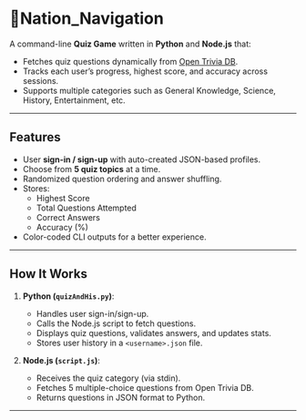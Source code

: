 # 🎯Nation_Navigation

A command-line **Quiz Game** written in **Python** and **Node.js** that:
- Fetches quiz questions dynamically from [Open Trivia DB](https://opentdb.com).
- Tracks each user’s progress, highest score, and accuracy across sessions.
- Supports multiple categories such as General Knowledge, Science, History, Entertainment, etc.

---

##  Features
- User **sign-in / sign-up** with auto-created JSON-based profiles.
- Choose from **5 quiz topics** at a time.
- Randomized question ordering and answer shuffling.
- Stores:
  - Highest Score
  - Total Questions Attempted
  - Correct Answers
  - Accuracy (%)
- Color-coded CLI outputs for a better experience.

---

##  How It Works
1. **Python (`quizAndHis.py`)**:
   - Handles user sign-in/sign-up.
   - Calls the Node.js script to fetch questions.
   - Displays quiz questions, validates answers, and updates stats.
   - Stores user history in a `<username>.json` file.

2. **Node.js (`script.js`)**:
   - Receives the quiz category (via stdin).
   - Fetches 5 multiple-choice questions from Open Trivia DB.
   - Returns questions in JSON format to Python.

---



